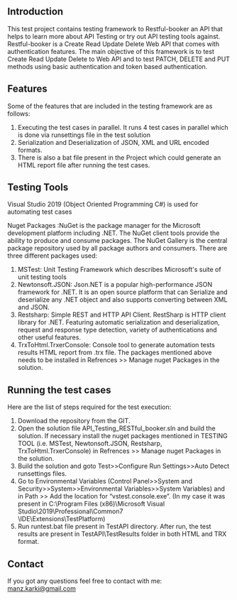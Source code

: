## Introduction
This test project contains testing framework to Restful-booker an API that helps to learn 
more about API Testing or try out API testing tools against. Restful-booker is a Create Read
Update Delete Web API that comes with authentication features. The main objective of this 
framework is to test Create Read Update Delete to Web API and to test PATCH, DELETE and PUT 
methods using basic authentication and token based authentication. 

## Features
Some of the features that are included in the testing framework are as follows:
1.	Executing the test cases in parallel. It runs 4 test cases in parallel which 
is done via runsettings file in the test solution
2.	Serialization and Deserialization of JSON, XML and URL encoded formats.
3.	There is also a bat file present in the Project which could generate an HTML 
report file after running the test cases.


## Testing Tools
Visual Studio 2019 (Object Oriented Programming C#) is used for automating test cases

Nuget Packages :NuGet is the package manager for the Microsoft development platform including .NET. 
The NuGet client tools provide the ability to produce and consume packages. The NuGet Gallery 
is the central package repository used by all package authors and consumers.
There are three different packages used:
1. MSTest:  Unit Testing Framework  which describes Microsoft's suite of unit testing tools
2. Newtonsoft.JSON: Json.NET is a popular high-performance JSON framework for .NET. It is an
 open source platform that can Serialize and deserialize any .NET object and also supports 
 converting between XML and JSON.
3. Restsharp: Simple REST and HTTP API Client. RestSharp is HTTP client library for .NET. 
Featuring automatic serialization and deserialization, request and response type detection,
variety of authentications and other useful features.
4. TrxToHtml.TrxerConsole: Console tool to generate automation tests results HTML report 
from .trx file.
The packages mentioned above needs to be installed in Refrences >> Manage nuget Packages in 
the solution.

## Running the test cases
Here are the list of steps required for the test execution:
1. Download the repository from the GIT.
2. Open the solution file API_Testing_RESTful_booker.sln and build the solution. If necessary 
install the nuget packages mentioned in TESTING TOOL (i.e. MSTest, Newtonsoft.JSON, Restsharp,
TrxToHtml.TrxerConsole) in Refrences >> Manage nuget Packages in the solution.
3. Build the solution and goto Test>>Configure Run Settings>>Auto Detect runsettings files.
4. Go to Environmental Variables (Control Panel>>System and Security>>System>>Environmental 
Variables>>System Variables) and in Path >> Add the location for “vstest.console.exe”. 
(In my case it was present in C:\Program Files (x86)\Microsoft Visual Studio\2019\Professional\Common7\
\IDE\Extensions\TestPlatform)
5. Run runtest.bat file present in TestAPI directory. After run, the test results are present 
in TestAPI\TestResults folder in both HTML and TRX format.

## Contact
If you got any questions feel free to contact with me: manz.karki@gmail.com
